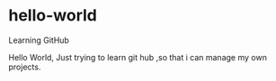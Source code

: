 # hello-world
Learning GitHub

Hello World,
Just trying to learn git hub ,so that i can manage my own projects.
